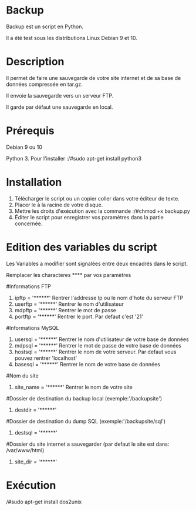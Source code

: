 # Backup
Backup est un script en Python.

Il a été test sous les distributions Linux Debian 9 et 10.


# Description
Il permet de faire une sauvegarde de votre site internet et de sa base de données compressée en tar.gz.

Il envoie la sauvegarde vers un serveur FTP.

Il garde par défaut une sauvegarde en local.


# Prérequis
Debian 9 ou 10

Python 3. Pour l'installer :/#sudo apt-get install python3

# Installation
1) Télécharger le script ou un copier coller dans votre éditeur de texte.
2) Placer le à la racine de votre disque.
3) Mettre les droits d'exécution avec la commande :/#chmod +x backup.py
4) Éditer le script pour enregistrer vos paramètres dans la partie concernée.

# Edition des variables du script
Les Variables a modifier sont signalées entre deux encadrés dans le script.

Remplacer les characteres **** par vos paramètres

#Informations FTP
1) ipftp = '******'     Rentrer l'addresse Ip ou le nom d'hote du serveur FTP
2) userftp = '******'     Rentrer le nom d'utilisateur 
3) mdpftp = '******'    Rentrer le mot de passe
4) portftp = '******'     Rentrer le port. Par defaut c'est '21'

#Informations MySQL
1) usersql = '******'   Rentrer le nom d'utilisateur de votre base de données
2) mdpsql = '******'    Rentrer le mot de passe de votre base de données
3) hostsql = '******'   Rentrer le nom de votre serveur. Par defaut vous pouvez rentrer 'localhost'
4) basesql = '******'   Rentrer le nom de votre base de données

#Nom du site 
1) site_name = '******'    Rentrer le nom de votre site

#Dossier de destination du backup local (exemple:'/backupsite')
1) destdir = '******'      

#Dossier de destination du dump SQL (exemple:'/backupsite/sql')
1) destsql = '******'

#Dossier du site internet a sauvegarder (par defaut le site est dans: /var/www/html)
1) site_dir = '******'


# Exécution




/#sudo apt-get install dos2unix

